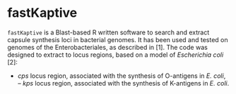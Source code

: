 # fastKaptive

`fastKaptive` is a Blast-based R written software to search and extract capsule synthesis loci in bacterial genomes. It has been used and tested on genomes of the Enterobacteriales, as described in [1]. The code was designed to extract to locus regions, based on a model of *Escherichia coli* [2]:
- *cps* locus region, associated with the synthesis of O-antigens in *E. coli*,
– *kps* locus region, associated with the synthesis of K-antigens in *E. coli*.

